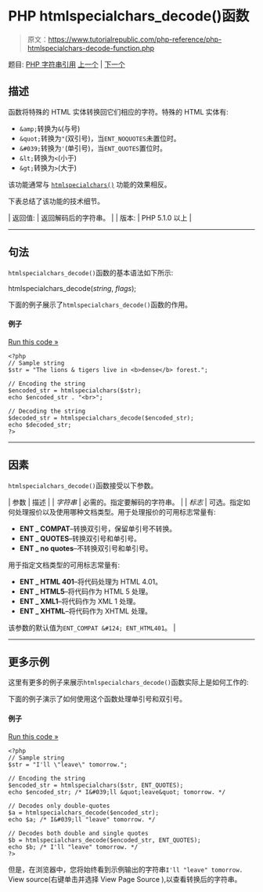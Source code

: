 # PHP htmlspecialchars_decode()函数

> 原文：<https://www.tutorialrepublic.com/php-reference/php-htmlspecialchars-decode-function.php>

题目: [PHP 字符串引用](php-string-functions.php) [上一个](php-htmlentities-function.php) | [下一个](php-htmlspecialchars-function.php)

## 描述

函数将特殊的 HTML 实体转换回它们相应的字符。特殊的 HTML 实体有:

*   `&amp;`转换为`&`(与号)
*   `&quot;`转换为`"`(双引号)，当`ENT_NOQUOTES`未置位时。
*   `&#039;`转换为`'`(单引号)，当`ENT_QUOTES`置位时。
*   `&lt;`转换为`<`(小于)
*   `&gt;`转换为`>`(大于)

该功能通常与 [`htmlspecialchars()`](php-htmlspecialchars-function.php) 功能的效果相反。

下表总结了该功能的技术细节。

| 返回值: | 返回解码后的字符串。 |
| 版本: | PHP 5.1.0 以上 |

* * *

## 句法

`htmlspecialchars_decode()`函数的基本语法如下所示:

htmlspecialchars_decode(*string*, *flags*);

下面的例子展示了`htmlspecialchars_decode()`函数的作用。

#### 例子

[Run this code »](../codelab.php?topic=php&file=convert-special-html-entities-back-to-characters "Run this code to view the output")

```
<?php
// Sample string
$str = "The lions & tigers live in <b>dense</b> forest.";

// Encoding the string
$encoded_str = htmlspecialchars($str);
echo $encoded_str . "<br>";

// Decoding the string
$decoded_str = htmlspecialchars_decode($encoded_str);
echo $decoded_str;
?>
```

* * *

## 因素

`htmlspecialchars_decode()`函数接受以下参数。

| 参数 | 描述 |
| *字符串* | 必需的。指定要解码的字符串。 |
| *标志* | 可选。指定如何处理报价以及使用哪种文档类型。用于处理报价的可用标志常量有:

*   **ENT _ COMPAT**–转换双引号，保留单引号不转换。
*   **ENT _ QUOTES**–转换双引号和单引号。
*   **ENT _ no quotes**–不转换双引号和单引号。

用于指定文档类型的可用标志常量有:

*   **ENT _ HTML 401**–将代码处理为 HTML 4.01。
*   **ENT _ HTML5**–将代码作为 HTML 5 处理。
*   **ENT _ XML1**–将代码作为 XML 1 处理。
*   **ENT _ XHTML**–将代码作为 XHTML 处理。

该参数的默认值为`ENT_COMPAT &#124; ENT_HTML401`。 |

* * *

## 更多示例

这里有更多的例子来展示`htmlspecialchars_decode()`函数实际上是如何工作的:

下面的例子演示了如何使用这个函数处理单引号和双引号。

#### 例子

[Run this code »](../codelab.php?topic=php&file=handling-quotes-using-htmlspecialchars-decode "Run this code to view the output")

```
<?php
// Sample string
$str = "I'll \"leave\" tomorrow.";

// Encoding the string
$encoded_str = htmlspecialchars($str, ENT_QUOTES);
echo $encoded_str; /* I&#039;ll &quot;leave&quot; tomorrow. */

// Decodes only double-quotes
$a = htmlspecialchars_decode($encoded_str);
echo $a; /* I&#039;ll "leave" tomorrow. */

// Decodes both double and single quotes
$b = htmlspecialchars_decode($encoded_str, ENT_QUOTES);
echo $b; /* I'll "leave" tomorrow. */
?>
```

但是，在浏览器中，您将始终看到示例输出的字符串`I'll "leave" tomorrow.` View source(右键单击并选择 View Page Source ),以查看转换后的字符串。